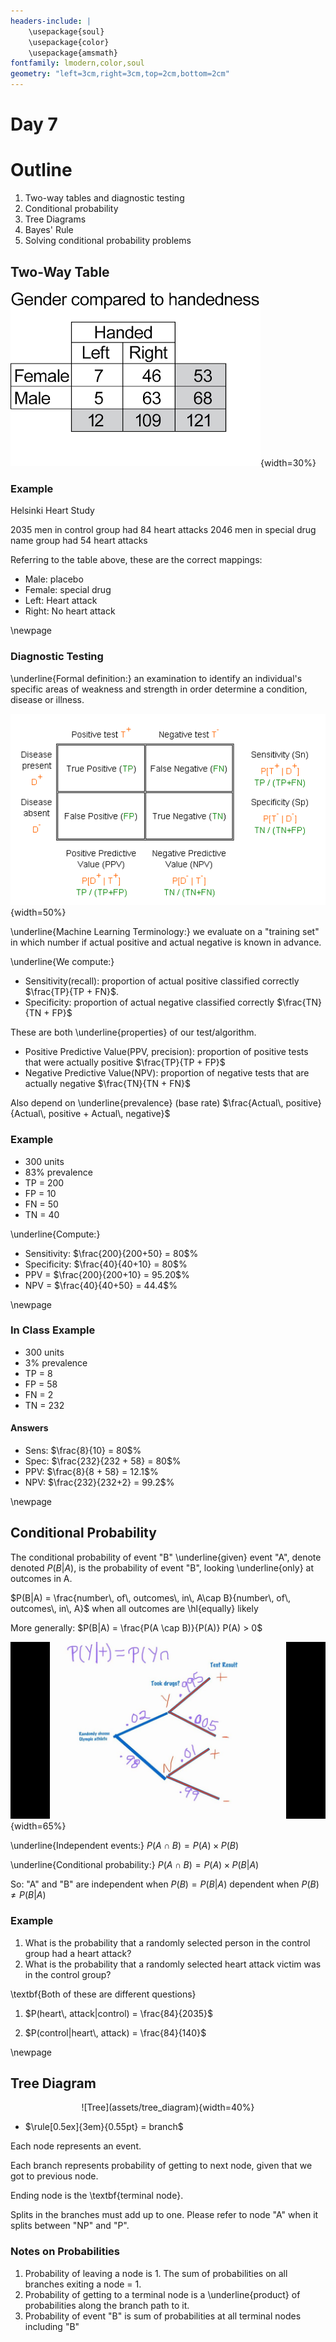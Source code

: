 ```yaml
---
headers-include: |
	\usepackage{soul}
	\usepackage{color}
	\usepackage{amsmath}
fontfamily: lmodern,color,soul
geometry: "left=3cm,right=3cm,top=2cm,bottom=2cm"
---
```


# Day 7

# Outline

1. Two-way tables and diagnostic testing
2. Conditional probability
3. Tree Diagrams
4. Bayes' Rule
5. Solving conditional probability problems

## Two-Way Table

![Table Example](assets/two_way_table){width=30%}

### Example

Helsinki Heart Study

2035 men in control group had 84 heart attacks
2046 men in special drug name group had 54 heart attacks

Referring to the table above, these are the correct mappings:

- Male: placebo
- Female: special drug
- Left: Heart attack
- Right: No heart attack

\newpage

### Diagnostic Testing

\underline{Formal definition:} an examination to identify an individual's specific areas of weakness and strength in order determine a condition, disease or illness.

![Diagnostic Testing Table](assets/diagnostic_testing){width=50%}

\underline{Machine Learning Terminology:} we evaluate on a "training set" in which number if actual positive and actual negative is known in advance.

\underline{We compute:}

- Sensitivity(recall): proportion of actual positive classified correctly $\frac{TP}{TP + FN}$.
- Specificity: proportion of actual negative classified correctly $\frac{TN}{TN + FP}$

These are both \underline{properties} of our test/algorithm.

- Positive Predictive Value(PPV, precision): proportion of positive tests that were actually positive $\frac{TP}{TP + FP}$
- Negative Predictive Value(NPV): proportion of negative tests that are actually negative $\frac{TN}{TN + FN}$

Also depend on \underline{prevalence} (base rate) $\frac{Actual\, positive}{Actual\, positive + Actual\, negative}$

### Example

- 300 units
- 83% prevalence
- TP = 200
- FP = 10
- FN = 50
- TN = 40

\underline{Compute:}

- Sensitivity: $\frac{200}{200+50} = 80$%
- Specificity: $\frac{40}{40+10} = 80$%
- PPV = $\frac{200}{200+10} = 95.20$%	
- NPV = $\frac{40}{40+50} = 44.4$%

\newpage

### In Class Example

- 300 units
- 3% prevalence
- TP = 8
- FP = 58
- FN = 2
- TN = 232

#### Answers

- Sens: $\frac{8}{10} = 80$%
- Spec: $\frac{232}{232 + 58} = 80$%
- PPV: $\frac{8}{8 + 58} = 12.1$%
- NPV: $\frac{232}{232+2} = 99.2$%

\newpage

## Conditional Probability

The conditional probability of event "B" \underline{given} event "A", denote denoted $P(B|A)$, is the probability of event "B", looking \underline{only} at outcomes in A.

$P(B|A) = \frac{number\, of\, outcomes\, in\, A\cap B}{number\, of\, outcomes\, in\, A}$ when all outcomes are  \hl{equally} likely

More generally: $P(B|A) = \frac{P(A \cap B)}{P(A)} P(A) > 0$

![Conditional Probability Diagram](assets/conditional_prob){width=65%}

\underline{Independent events:} $P(A \cap B) = P(A)\times P(B)$

\underline{Conditional probability:} $P(A \cap B) = P(A)\times P(B|A)$

So: "A" and "B" are independent when $P(B) = P(B|A)$ dependent when $P(B) \neq P(B|A)$

### Example

1. What is the probability that a randomly selected person in the control group had a heart attack?
2. What is the probability that a randomly selected heart attack victim was in the control group?

\textbf{Both of these are different questions}

1. $P(heart\, attack|control) = \frac{84}{2035}$

2. $P(control|heart\, attack) = \frac{84}{140}$

\newpage

## Tree Diagram

<div style="text-align:center">![Tree](assets/tree_diagram){width=40%}</div>

- $\rule[0.5ex]{3em}{0.55pt} = branch$

Each node represents an event.

Each branch represents probability of getting to next node, given that we got to previous node.

Ending node is the \textbf{terminal node}.

Splits in the branches must add up to one. Please refer to node "A" when it splits between "NP" and "P".

### Notes on Probabilities

1. Probability of leaving a node is 1. The sum of probabilities on all branches exiting a node = 1.
2. Probability of getting to a terminal node is a \underline{product} of probabilities along the branch path to it.
3. Probability of event "B" is sum of probabilities at all terminal nodes including "B"
